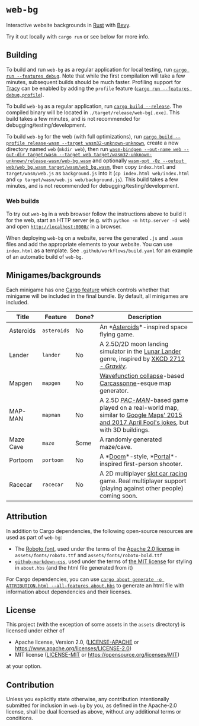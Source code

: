 # `web-bg`

Interactive website backgrounds in [Rust](https://www.rust-lang.org/) with [Bevy](https://bevyengine.org/).

Try it out locally with `cargo run` or see below for more info.

## Building

To build and run `web-bg` as a regular application for local testing, run [`cargo run --features debug`](https://doc.rust-lang.org/cargo/commands/cargo-run.html). Note that while the first compilation will take a few minutes, subsequent builds should be much faster. Profiling support for [Tracy](https://github.com/wolfpld/tracy) can be enabled by adding the `profile` feature ([`cargo run --features debug,profile`](https://doc.rust-lang.org/cargo/commands/cargo-run.html)).

To build `web-bg` as a regular application, run [`cargo build --release`](https://doc.rust-lang.org/cargo/commands/cargo-build.html). The compiled binary will be located in `./target/release/web-bg[.exe]`. This build takes a few minutes, and is not recommended for debugging/testing/development.

To build `web-bg` for the web (with full optimizations), run [`cargo build --profile release-wasm --target wasm32-unknown-unknown`](https://doc.rust-lang.org/cargo/commands/cargo-build.html), create a new directory named `web` (`mkdir web`), then run [`wasm-bindgen --out-name web --out-dir target/wasm --target web target/wasm32-unknown-unknown/release-wasm/web-bg.wasm`](https://github.com/rustwasm/wasm-bindgen) and optionally [`wasm-opt -Oz --output web/web_bg.wasm target/wasm/web_bg.wasm`](https://github.com/WebAssembly/binaryen), then copy `index.html` and `target/wasm/web.js` as `background.js` into it (`cp index.html web/index.html` and `cp target/wasm/web.js web/background.js`). This build takes a few minutes, and is not recommended for debugging/testing/development.

### Web builds

To try out `web-bg` in a web browser follow the instructions above to build it for the web, start an HTTP server (e.g. with `python -m http.server -d web`) and open [`http://localhost:8000/`](http://localhost:8000/) in a browser.

When deploying `web-bg` on a website, serve the generated `.js` and `.wasm` files and add the appropriate elements to your website. You can use `index.html` as a template. See `.github/workflows/build.yaml` for an example of an automatic build of `web-bg`.

## Minigames/backgrounds

Each minigame has one [Cargo feature](https://doc.rust-lang.org/cargo/reference/features.html) which controls whether that minigame will be included in the final bundle. By default, all minigames are included.

|       Title |       Feature | Done? | Description |
| ----------- | ------------- | ----- | ----------- |
|   Asteroids |   `asteroids` |    No | An *[Asteroids](https://en.wikipedia.org/wiki/Asteroids_(video_game))*-inspired space flying game. |
|      Lander |      `lander` |    No | A 2.5D/2D moon landing simulator in the [Lunar Lander](https://en.wikipedia.org/wiki/Lunar_Lander_(video_game_genre)) genre, inspired by [XKCD 2712 - *Gravity*](https://xkcd.com/2712/). |
|      Mapgen |      `mapgen` |    No | [Wavefunction collapse](https://robertheaton.com/2018/12/17/wavefunction-collapse-algorithm/)-based [Carcassonne](https://en.wikipedia.org/wiki/Carcassonne_(board_game))-esque map generator. |
|     MAP-MAN |      `mapman` |    No | A 2.5D *[PAC-MAN](https://en.wikipedia.org/wiki/Pac-Man)*-based game played on a real-world map, similar to [Google Maps' 2015 and 2017 April Fool's jokes](https://pacman.fandom.com/wiki/Google_Maps_Pac-Man), but with 3D buildings. |
|   Maze Cave |        `maze` |  Some | A randomly generated maze/cave. |
|     Portoom |     `portoom` |    No | A *[Doom](https://en.wikipedia.org/wiki/Doom_(1993_video_game))*-style, *[Portal](https://en.wikipedia.org/wiki/Portal_(video_game))*-inspired first-person shooter. |
|     Racecar |     `racecar` |    No | A 2D multiplayer [slot car racing](https://en.wikipedia.org/wiki/Slot_car_racing) game. Real multiplayer support (playing against other people) coming soon. |

## Attribution

In addition to Cargo dependencies, the following open-source resources are used as part of `web-bg`:

- The [Roboto font](https://fonts.google.com/specimen/Roboto), used under the terms of the [Apache 2.0 license](./licenses/roboto.txt) in `assets/fonts/roboto.ttf` and `assets/fonts/roboto-bold.ttf`
- [`github-markdown-css`](https://github.com/sindresorhus/github-markdown-css), used under the terms of [the MIT license](./about.hbs#this-document) for styling in `about.hbs` (and the html file generated from it)

For Cargo dependencies, you can use [`cargo about generate -o ATTRIBUTION.html --all-features about.hbs`](https://github.com/EmbarkStudios/cargo-about) to generate an html file with information about dependencies and their licenses.

## License

This project (with the exception of some assets in the `assets` directory) is licensed under either of

- Apache license, Version 2.0, ([LICENSE-APACHE](LICENSE-APACHE) or <https://www.apache.org/licenses/LICENSE-2.0>)
- MIT license ([LICENSE-MIT](LICENSE-MIT) or <https://opensource.org/licenses/MIT>)

at your option.

## Contribution

Unless you explicitly state otherwise, any contribution intentionally submitted for inclusion in `web-bg` by you, as defined in the Apache-2.0 license, shall be dual licensed as above, without any additional terms or conditions.
